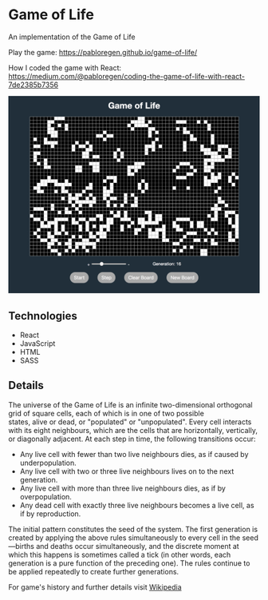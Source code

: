 # Game of Life

An implementation of the Game of Life

Play the game: https://pabloregen.github.io/game-of-life/

How I coded the game with React: https://medium.com/@pabloregen/coding-the-game-of-life-with-react-7de2385b7356

![Game of Life](./public/game_of_life.jpg?raw=true "Game of Life")

## Technologies
* React
* JavaScript
* HTML
* SASS

## Details
The universe of the Game of Life is an infinite two-dimensional orthogonal grid of square cells, each of which is in one of two possible states, alive or dead, or "populated" or "unpopulated". Every cell interacts with its eight neighbours, which are the cells that are horizontally, vertically, or diagonally adjacent. At each step in time, the following transitions occur:

* Any live cell with fewer than two live neighbours dies, as if caused by underpopulation.
* Any live cell with two or three live neighbours lives on to the next generation.
* Any live cell with more than three live neighbours dies, as if by overpopulation.
* Any dead cell with exactly three live neighbours becomes a live cell, as if by reproduction.

The initial pattern constitutes the seed of the system. The first generation is created by applying the above rules simultaneously to every cell in the seed—births and deaths occur simultaneously, and the discrete moment at which this happens is sometimes called a tick (in other words, each generation is a pure function of the preceding one). The rules continue to be applied repeatedly to create further generations.

For game's history and further details visit [Wikipedia](https://en.wikipedia.org/wiki/Conway%27s_Game_of_Life)
